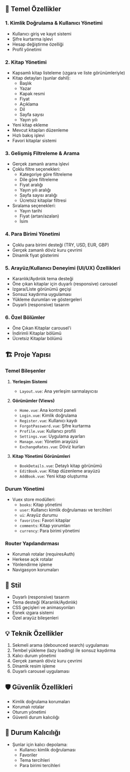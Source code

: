 ## 🌟 Temel Özellikler

### 1. Kimlik Doğrulama & Kullanıcı Yönetimi
- Kullanıcı giriş ve kayıt sistemi
- Şifre kurtarma işlevi
- Hesap değiştirme özelliği
- Profil yönetimi

### 2. Kitap Yönetimi
- Kapsamlı kitap listeleme (ızgara ve liste görünümleriyle)
- Kitap detayları (şunlar dahil):
    - Başlık
    - Yazar
    - Kapak resmi
    - Fiyat
    - Açıklama
    - Dil
    - Sayfa sayısı
    - Yayın yılı
- Yeni kitap ekleme
- Mevcut kitapları düzenleme
- Hızlı bakış işlevi
- Favori kitaplar sistemi

### 3. Gelişmiş Filtreleme & Arama
- Gerçek zamanlı arama işlevi
- Çoklu filtre seçenekleri:
    - Kategoriye göre filtreleme
    - Dile göre filtreleme
    - Fiyat aralığı
    - Yayın yılı aralığı
    - Sayfa sayısı aralığı
    - Ücretsiz kitaplar filtresi
- Sıralama seçenekleri:
    - Yayın tarihi
    - Fiyat (artan/azalan)
    - İsim

### 4. Para Birimi Yönetimi
- Çoklu para birimi desteği (TRY, USD, EUR, GBP)
- Gerçek zamanlı döviz kuru çevrimi
- Dinamik fiyat gösterimi

### 5. Arayüz/Kullanıcı Deneyimi (UI/UX) Özellikleri
- Karanlık/Aydınlık tema desteği
- Öne çıkan kitaplar için duyarlı (responsive) carousel
- Izgara/Liste görünümü geçişi
- Sonsuz kaydırma uygulaması
- Yükleme durumları ve göstergeleri
- Duyarlı (responsive) tasarım

### 6. Özel Bölümler
- Öne Çıkan Kitaplar carousel'i
- İndirimli Kitaplar bölümü
- Ücretsiz Kitaplar bölümü

## 🏗 Proje Yapısı

### Temel Bileşenler
1. **Yerleşim Sistemi**
    - `Layout.vue`: Ana yerleşim sarmalayıcısı

2. **Görünümler (Views)**
    - `Home.vue`: Ana kontrol paneli
    - `Login.vue`: Kimlik doğrulama
    - `Register.vue`: Kullanıcı kaydı
    - `ForgotPassword.vue`: Şifre kurtarma
    - `Profile.vue`: Kullanıcı profili
    - `Settings.vue`: Uygulama ayarları
    - `Manage.vue`: Yönetim arayüzü
    - `ExchangeRates.vue`: Döviz kurları

3. **Kitap Yönetimi Görünümleri**
    - `BookDetails.vue`: Detaylı kitap görünümü
    - `EditBook.vue`: Kitap düzenleme arayüzü
    - `AddBook.vue`: Yeni kitap oluşturma

### Durum Yönetimi
- Vuex store modülleri:
    - `books`: Kitap yönetimi
    - `user`: Kullanıcı kimlik doğrulaması ve tercihleri
    - `ui`: Arayüz durumu
    - `favorites`: Favori kitaplar
    - `comments`: Kitap yorumları
    - `currency`: Para birimi yönetimi

### Router Yapılandırması
- Korumalı rotalar (requiresAuth)
- Herkese açık rotalar
- Yönlendirme işleme
- Navigasyon korumaları

## 🎨 Stil
- Duyarlı (responsive) tasarım
- Tema desteği (Karanlık/Aydınlık)
- CSS geçişleri ve animasyonları
- Esnek ızgara sistemi
- Özel arayüz bileşenleri

## 💡 Teknik Özellikler
1. Sekmeli arama (debounced search) uygulaması
2. Tembel yükleme (lazy loading) ile sonsuz kaydırma
3. Kalıcı durum yönetimi
4. Gerçek zamanlı döviz kuru çevrimi
5. Dinamik resim işleme
6. Duyarlı carousel uygulaması

## 🛡 Güvenlik Özellikleri
- Kimlik doğrulama korumaları
- Korumalı rotalar
- Oturum yönetimi
- Güvenli durum kalıcılığı

## 🔄 Durum Kalıcılığı
- Şunlar için kalıcı depolama:
    - Kullanıcı kimlik doğrulaması
    - Favoriler
    - Tema tercihleri
    - Para birimi tercihleri

